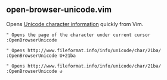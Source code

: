 open-browser-unicode.vim
------------------------

Opens [Unicode character information](http://www.fileformat.info/info/unicode/index.htm) quickly from Vim.

```vim
" Opens the page of the character under current cursor
:OpenBrowserUnicode

" Opens http://www.fileformat.info/info/unicode/char/21ba/
:OpenBrowserUnicode U+21ba

" Opens http://www.fileformat.info/info/unicode/char/21ba/
:OpenBrowserUnicode ↺
```
